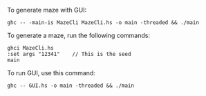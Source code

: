 To generate maze with GUI:

```
ghc -- -main-is MazeCli MazeCli.hs -o main -threaded && ./main
```

To generate a maze, run the following commands:

```console 
ghci MazeCli.hs
:set args "12341"    // This is the seed
main
```

To run GUI, use this command:

```
ghc -- GUI.hs -o main -threaded && ./main
```